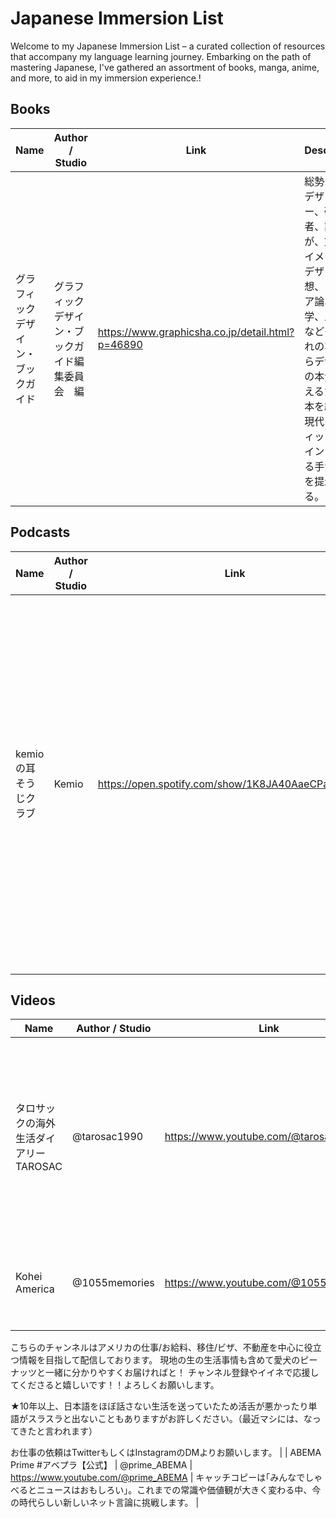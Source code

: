 # Japanese Immersion List

Welcome to my Japanese Immersion List – a curated collection of resources that accompany my language learning journey. Embarking on the path of mastering Japanese, I've gathered an assortment of books, manga, anime, and more, to aid in my immersion experience.!


## Books

| Name | Author / Studio | Link | Description |
|------|------------------|------|-------------|
| グラフィックデザイン・ブックガイド | グラフィックデザイン・ブックガイド編集委員会　編 | https://www.graphicsha.co.jp/detail.html?p=46890 | 総勢25名のデザイナー、研究者、評論家が、文字、イメージ、デザイン思想、メディア論、社会学、人類学などそれぞれの専門からデザインの本質を考えるための本を紹介。現代グラフィックデザインを考える手がかりを提示する。 |

## Podcasts

| Name | Author / Studio | Link | Description |
|------|------------------|------|-------------|
| kemioの耳そうじクラブ | Kemio | https://open.spotify.com/show/1K8JA40AaeCPaIrdsr42gI | 地球上のみなさんk・e・m・i・o、けみおでーす♪この番組は、広い世界でまだまだある未知なることを様々なゲストをお迎えして密かに学んじゃお～というシェアハピ・プログラムです♪みんなも一緒にお耳からいろいろ吸収しちゃってスポンジになっちゃってくださーい！ |

## Videos

| Name | Author / Studio | Link | Description |
|------|------------------|------|-------------|
| タロサックの海外生活ダイアリーTAROSAC | @tarosac1990 | https://www.youtube.com/@tarosac1990 | 外国人へのインタビュー動画や海外関連の役立つ情報を毎週発信しています！観るだけで頭の中がグローバル化出来るチャンネルです！ |
| Kohei America | @1055memories | https://www.youtube.com/@1055memories | 福井県出身で2005年からロサンゼルスに住んでいるKoheiです！
こちらのチャンネルはアメリカの仕事/お給料、移住/ビザ、不動産を中心に役立つ情報を目指して配信しております。
現地の生の生活事情も含めて愛犬のピーナッツと一緒に分かりやすくお届ければと！
チャンネル登録やイイネで応援してくださると嬉しいです！！よろしくお願いします。

★10年以上、日本語をほぼ話さない生活を送っていたため活舌が悪かったり単語がスラスラと出ないこともありますがお許しください。（最近マシには、なってきたと言われます）

お仕事の依頼はTwitterもしくはInstagramのDMよりお願いします。 |
| ABEMA Prime #アベプラ【公式】 | @prime_ABEMA | https://www.youtube.com/@prime_ABEMA | キャッチコピーは｢みんなでしゃべるとニュースはおもしろい｣。これまでの常識や価値観が大きく変わる中、今の時代らしい新しいネット言論に挑戦します。 |
